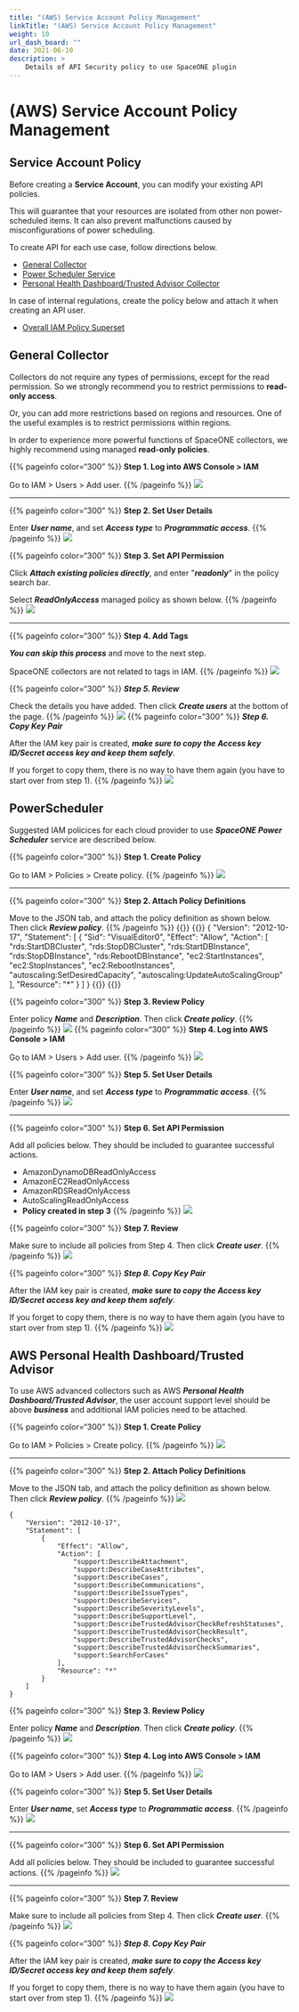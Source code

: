 ```yaml
---
title: "(AWS) Service Account Policy Management"
linkTitle: "(AWS) Service Account Policy Management"
weight: 10
url_dash_board: "" 
date: 2021-06-10
description: >
    Details of API Security policy to use SpaceONE plugin
---
```




# \(AWS\) Service Account Policy Management

## Service Account Policy

Before creating a **Service Account**, you can modify your existing API policies.

This will guarantee that your resources are isolated from other non power-scheduled items. It can also prevent malfunctions caused by misconfigurations of power scheduling.

To create API for each use case, follow directions below.

* [General Collector](#general-collector)
* [Power Scheduler Service](#powerscheduler)
* [Personal Health Dashboard/Trusted Advisor Collector](#aws-personal-health-dashboardtrusted-advisor)




In case of internal regulations, create the policy below and attach it when creating an API user. 

* [Overall IAM Policy Superset](#overall-iam-policy-superset)

## General Collector 

Collectors do not require any types of permissions, except for the read permission. So we strongly recommend you to restrict permissions to **read-only access**. 

Or, you can add more restrictions based on regions and resources. One of the useful examples is to restrict permissions within regions.

In order to experience more powerful functions of SpaceONE collectors, we highly recommend using managed **read-only policies**. 


{{% pageinfo color=“300” %}}
**Step 1. Log into AWS Console &gt; IAM** 

Go to IAM &gt; Users &gt; Add user.
{{% /pageinfo %}}
![](/ko/docs/guides/service_account/service_account_img/aws/aws_service_account_policy_iam_add_user.png)

---
{{% pageinfo color=“300” %}}
**Step 2. Set User Details**

Enter _**User name**_, and set _**Access type**_ to _**Programmatic access**_.
{{% /pageinfo %}}
![](/ko/docs/guides/service_account/service_account_img/aws/aws_service_account_set_user_details.png)


{{% pageinfo color=“300” %}}
**Step 3. Set API Permission**

Click _**Attach existing policies directly**_, and enter "_**readonly**_" in the policy search bar.

Select _**ReadOnlyAccess**_ managed policy as shown below.
{{% /pageinfo %}}
![](/ko/docs/guides/service_account/service_account_img/aws/aws_service_account_set_permissions.png)

---
{{% pageinfo color=“300” %}}
**Step 4. Add Tags**

_**You can skip this process**_ and move to the next step. 

SpaceONE collectors are not related to tags in IAM. 
{{% /pageinfo %}}
![](/ko/docs/guides/service_account/service_account_img/aws/aws_service_account_iam_add_tag.png)




{{% pageinfo color=“300” %}}
_**Step 5. Review**_

Check the details you have added. Then click _**Create users**_ at the bottom of the page.
{{% /pageinfo %}}
![](/ko/docs/guides/service_account/service_account_img/aws/aws_service_account_iam_review.png)
{{% pageinfo color=“300” %}}
_**Step 6. Copy Key Pair**_

After the IAM key pair is created, _**make sure to copy the Access key ID/Secret access key and keep them safely**_.

If you forget to copy them, there is no way to have them again \(you have to start over from step 1\).
{{% /pageinfo %}}
![](/ko/docs/guides/service_account/service_account_img/aws/aws_service_account_iam_add_user_copy_keypair.png)





## PowerScheduler

Suggested IAM policices for each cloud provider to use _**SpaceONE Power Scheduler**_ service are described below.


{{% pageinfo color=“300” %}}
**Step 1. Create Policy**

Go to IAM &gt; Policies &gt; Create policy.
{{% /pageinfo %}}
![](/ko/docs/guides/service_account/service_account_img/aws/aws_service_account_iam_power_scheduler_create_policy.png)

---
{{% pageinfo color=“300” %}}
**Step 2. Attach Policy Definitions**

Move to the JSON tab, and attach the policy definition as shown below. Then click _**Review policy**_.
{{% /pageinfo %}}
{{<tabpane>}}
{{<tab header="AWS">}}
{
    "Version": "2012-10-17",
    "Statement": [
        {
            "Sid": "VisualEditor0",
            "Effect": "Allow",
            "Action": [
                "rds:StartDBCluster",
                "rds:StopDBCluster",
                "rds:StartDBInstance",
                "rds:StopDBInstance",
                "rds:RebootDBInstance",
                "ec2:StartInstances",
                "ec2:StopInstances",
                "ec2:RebootInstances",
                "autoscaling:SetDesiredCapacity",
                "autoscaling:UpdateAutoScalingGroup"
            ],
            "Resource": "*"
        }
    ]
}
{{</tab>}}
{{</tabpane>}}


{{% pageinfo color=“300” %}}
**Step 3. Review Policy** 

Enter policy _**Name**_ and _**Description**_. Then click _**Create policy**_.
{{% /pageinfo %}}
![](/ko/docs/guides/service_account/service_account_img/aws/aws_service_account_powerscheduler_review_policy.png)
{{% pageinfo color=“300” %}}
**Step 4. Log into AWS Console &gt; IAM** 

Go to IAM &gt; Users &gt; Add user.
{{% /pageinfo %}}
![](/ko/docs/guides/service_account/service_account_img/aws/aws_service_account_policy_iam_add_user.png)


{{% pageinfo color=“300” %}}
**Step 5. Set User Details** 

Enter _**User name**_, and set _**Access type**_ to _**Programmatic access**_.
{{% /pageinfo %}}
![](/ko/docs/guides/service_account/service_account_img/aws/aws_service_account_set_user_details.png)

---
{{% pageinfo color=“300” %}}
**Step 6. Set API Permission**

 Add all policies below. They should be included to guarantee successful actions.

* AmazonDynamoDBReadOnlyAccess 
* AmazonEC2ReadOnlyAccess 
* AmazonRDSReadOnlyAccess 
* AutoScalingReadOnlyAccess
* **Policy created in step 3**
{{% /pageinfo %}}
![](/ko/docs/guides/service_account/service_account_img/aws/aws_service_account_powerscheduler_set_api_permission.png)


{{% pageinfo color=“300” %}}
**Step 7. Review**

Make sure to include all policies from Step 4. Then click _**Create user**_.
{{% /pageinfo %}}
![](/ko/docs/guides/service_account/service_account_img/aws/aws_service_account_powerscheduler_review.png)


{{% pageinfo color=“300” %}}
_**Step 8. Copy Key Pair**_

After the IAM key pair is created, _**make sure to copy the Access key ID/Secret access key and keep them safely**_.

If you forget to copy them, there is no way to have them again \(you have to start over from step 1\).
{{% /pageinfo %}}
![](/ko/docs/guides/service_account/service_account_img/aws/aws_service_account_iam_add_user_copy_keypair.png)







## AWS Personal Health Dashboard/Trusted Advisor

To use AWS advanced collectors such as AWS _**Personal Health Dashboard/Trusted Advisor**_, the user account support level should be above _**business**_ and additional IAM policies need to be attached.


{{% pageinfo color=“300” %}}
**Step 1. Create Policy**

Go to IAM &gt; Policies &gt; Create policy.
{{% /pageinfo %}}
![](/ko/docs/guides/service_account/service_account_img/aws/aws_img_14.png)

---
{{% pageinfo color=“300” %}}
**Step 2. Attach Policy Definitions**

Move to the JSON tab, and attach the policy definition as shown below. Then click _**Review policy**_.
{{% /pageinfo %}}
![](/ko/docs/guides/service_account/service_account_img/aws/2021-02-09-6.44.48.png)

```text
{
    "Version": "2012-10-17",
    "Statement": [
        {
            "Effect": "Allow",
            "Action": [
                "support:DescribeAttachment",
                "support:DescribeCaseAttributes",
                "support:DescribeCases",
                "support:DescribeCommunications",
                "support:DescribeIssueTypes",
                "support:DescribeServices",
                "support:DescribeSeverityLevels",
                "support:DescribeSupportLevel",
                "support:DescribeTrustedAdvisorCheckRefreshStatuses",
                "support:DescribeTrustedAdvisorCheckResult",
                "support:DescribeTrustedAdvisorChecks",
                "support:DescribeTrustedAdvisorCheckSummaries",
                "support:SearchForCases"
            ],
            "Resource": "*"
        }
    ]
}
```
{{% pageinfo color=“300” %}}
**Step 3. Review Policy**

Enter policy _**Name**_ and _**Description**_. Then click _**Create policy**_.
{{% /pageinfo %}}
![](/ko/docs/guides/service_account/service_account_img/aws/2021-02-09-6.46.08.png)

 
{{% pageinfo color=“300” %}}
**Step 4. Log into AWS Console &gt; IAM** 

Go to IAM &gt; Users &gt; Add user.
{{% /pageinfo %}}
![](/ko/docs/guides/service_account/service_account_img/aws/aws_service_account_policy_iam_add_user.png)


{{% pageinfo color=“300” %}}
**Step 5. Set User Details** 

Enter _**User name**_, set _**Access type**_ to _**Programmatic access**_.
{{% /pageinfo %}}
![](/ko/docs/guides/service_account/service_account_img/aws/aws_service_account_set_user_details.png)

---
{{% pageinfo color=“300” %}}
**Step 6. Set API Permission**

 Add all policies below. They should be included to guarantee successful actions.
{{% /pageinfo %}}
![](/ko/docs/guides/service_account/service_account_img/aws/aws_service_account_phd_set_api_permission.png)

---
{{% pageinfo color=“300” %}}
**Step 7. Review**

Make sure to include all policies from Step 4. Then click _**Create user**_.
{{% /pageinfo %}}
![](/ko/docs/guides/service_account/service_account_img/aws/aws_service_account_powerscheduler_review.png)


{{% pageinfo color=“300” %}}
_**Step 8. Copy Key Pair**_

After the IAM key pair is created, _**make sure to copy the Access key ID/Secret access key and keep them safely**_.

If you forget to copy them, there is no way to have them again \(you have to start over from step 1\).
{{% /pageinfo %}}
![](/ko/docs/guides/service_account/service_account_img/aws/aws_service_account_iam_add_user_copy_keypair.png)

